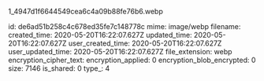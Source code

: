 1_4947d1f6644549cea6c4a09b88fe76b6.webp

id: de6ad51b258c4c678ed35fe7c148778c
mime: image/webp
filename: 
created_time: 2020-05-20T16:22:07.627Z
updated_time: 2020-05-20T16:22:07.627Z
user_created_time: 2020-05-20T16:22:07.627Z
user_updated_time: 2020-05-20T16:22:07.627Z
file_extension: webp
encryption_cipher_text: 
encryption_applied: 0
encryption_blob_encrypted: 0
size: 7146
is_shared: 0
type_: 4